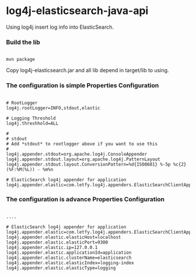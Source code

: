 log4j-elasticsearch-java-api
============================

Using log4j insert log info into ElasticSearch.

### Build the lib ###
<pre><code>
mvn package
</code></pre>

Copy log4j-elasticsearch.jar and all lib depend in target/lib to using.

### The configuration is simple Properties Configuration ###
<pre><code>
# RootLogger
log4j.rootLogger=INFO,stdout,elastic

# Logging Threshold
log4j.threshhold=ALL

#
# stdout
# Add *stdout* to rootlogger above if you want to use this 
#
log4j.appender.stdout=org.apache.log4j.ConsoleAppender
log4j.appender.stdout.layout=org.apache.log4j.PatternLayout
log4j.appender.stdout.layout.ConversionPattern=%d{ISO8601} %-5p %c{2} (%F:%M(%L)) - %m%n

# ElasticSearch log4j appender for application
log4j.appender.elastic=com.letfy.log4j.appenders.ElasticSearchClientAppender
</code></pre>

### The configuration is advance Properties Configuration ###
<pre><code>
....

# ElasticSearch log4j appender for application
log4j.appender.elastic=com.letfy.log4j.appenders.ElasticSearchClientAppender
log4j.appender.elastic.elasticHost=localhost
log4j.appender.elastic.elasticPort=9300
log4j.appender.elastic.ip=127.0.0.1
log4j.appender.elastic.applicationId=application
log4j.appender.elastic.clusterName=elasticsearch
log4j.appender.elastic.elasticIndex=logging-index
log4j.appender.elastic.elasticType=logging
</code></pre>
